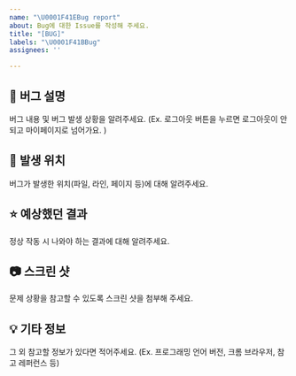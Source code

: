 ```yaml
---
name: "\U0001F41EBug report"
about: Bug에 대한 Issue를 작성해 주세요.
title: "[BUG]"
labels: "\U0001F41BBug"
assignees: ''

---
```


## 🐞 버그 설명
버그 내용 및 버그 발생 상황을 알려주세요.
(Ex. 로그아웃 버튼을 누르면 로그아웃이 안 되고 마이페이지로 넘어가요. )


## 📍 발생 위치
버그가 발생한 위치(파일, 라인, 페이지 등)에 대해 알려주세요.


## ⭐ 예상했던 결과
정상 작동 시 나와야 하는 결과에 대해 알려주세요.


## 📷 스크린 샷
문제 상황을 참고할 수 있도록 스크린 샷을 첨부해 주세요.


## 💡 기타 정보
그 외 참고할 정보가 있다면 적어주세요. 
(Ex. 프로그래밍 언어 버전, 크롬 브라우저, 참고 레퍼런스 등)
